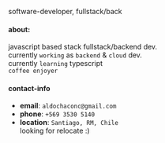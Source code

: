 software-developer, fullstack/back

#### about:
javascript based stack fullstack/backend dev.\
currently `working` as `backend` & `cloud` dev.\
currently `learning` typescript\
`coffee enjoyer`

#### contact-info
- **email**: `aldochaconc@gmail.com`
- **phone**: `+569 3530 5140`
- **location**: `Santiago, RM, Chile`\
  looking for relocate :)
